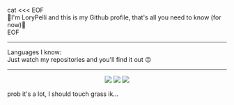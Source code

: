 cat <<< EOF<br />
👋I'm LoryPelli and this is my Github profile, that's all you need to know (for now)👋<br />
EOF

<hr />

Languages I know:<br />
Just watch my repositories and you'll find it out
😉

<hr />

<div style="text-align: center;">
    <img src="https://github-readme-stats.vercel.app/api?username=LoryPelli&theme=dark&hide_border=true&show_icons=true&count_private=true" loading="lazy" decoding="async" />
    <img src="https://streak-stats.demolab.com/?user=LoryPelli&theme=dark&hide_border=true" loading="lazy" decoding="async" />
    <img src="https://github-readme-stats.vercel.app/api/top-langs/?username=LoryPelli&theme=dark&hide_border=true&layout=compact" loading="lazy" decoding="async" />
</div>

prob it's a lot, I should touch grass ik...

